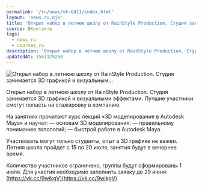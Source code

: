 ```yaml
---
permalink: '/ru/news/vk-6411/index.html'
layout: 'news.ru.njk'
title: 'Открыт набор в летнюю школу от RainStyle Production. Студия занимается 3D графикой и визуальным'
source: ВКонтакте
tags:
  - news_ru
  - courses_ru
description: 'Открыт набор в летнюю школу от RainStyle Production. Студия занимается 3D графикой и визуальным…'
updatedAt: 1561129260
---
```

![Открыт набор в летнюю школу от RainStyle Production. Студия занимается 3D графикой и визуальным…](https://sun9-71.userapi.com/impf/c855124/v855124143/75879/N9vbB6bo9H0.jpg?size=1100x675&quality=96&proxy=1&sign=58eedda7e2c210591c747ed475c9d275&c_uniq_tag=2m-Ru_Rh3_NhJdim8GEObX3VNCXVfGZmh9XeOxgluD0&type=album)

Открыт набор в летнюю школу от RainStyle Production. Студия занимается 3D графикой и визуальными эффектами. Лучшие участники смогут попасть на стажировку в компанию.

На занятиях прочитают курс лекций «3D моделирование в Autodesk Maya» и научат:
— основам 3D моделирования;
— правильному пониманию топологий;
— быстрой работе в Autodesk Maya.

Участвовать могут только студенты, опыт в 3D графике не важен. Летняя школа пройдет с 15 по 20 июля, занятия будут в вечернее время.

Количество участников ограничено, группы будут сформированы 1 июля. Для участия необходимо заполнить заявку до 29 июня: [https://vk.cc/9wikgV](https://vk.cc/9wikgV)
